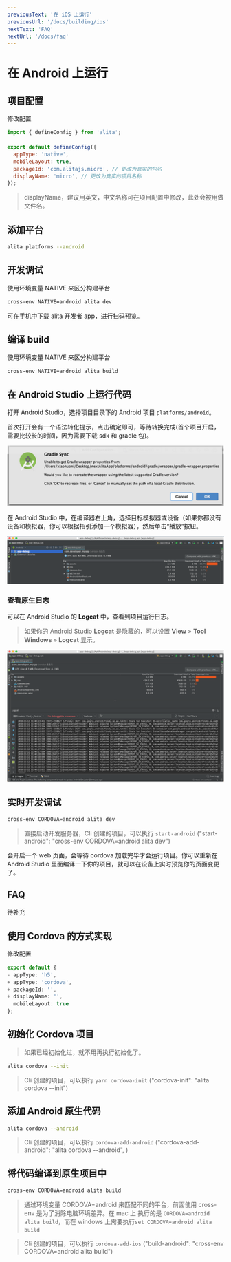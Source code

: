 ```yaml
---
previousText: '在 iOS 上运行'
previousUrl: '/docs/building/ios'
nextText: 'FAQ'
nextUrl: '/docs/faq'
---
```


# 在 Android 上运行

## 项目配置

修改配置

```js
import { defineConfig } from 'alita';

export default defineConfig({
  appType: 'native',
  mobileLayout: true,
  packageId: 'com.alitajs.micro', // 更改为真实的包名
  displayName: 'micro', // 更改为真实的项目名称
});
```

> displayName，建议用英文，中文名称可在项目配置中修改，此处会被用做文件名。

## 添加平台

```bash
alita platforms --android
```

## 开发调试

使用环境变量 NATIVE 来区分构建平台

```bash
cross-env NATIVE=android alita dev
```

可在手机中下载 alita 开发者 app，进行扫码预览。

## 编译 build

使用环境变量 NATIVE 来区分构建平台

```bash
cross-env NATIVE=android alita build
```

## 在 Android Studio 上运行代码

打开 Android Studio，选择项目目录下的 Android 项目 `platforms/android`。

首次打开会有一个语法转化提示，点击确定即可，等待转换完成(首个项目开启，需要比较长的时间，因为需要下载 sdk 和 gradle 包)。

![Android Studio Gradle Sync](../../../assets/img/running/gradle-sync.jpg)

在 Android Studio 中，在编译器右上角，选择目标模拟器或设备（如果你都没有设备和模拟器，你可以根据指引添加一个模拟器），然后单击“播放”按钮。

![Android Studio Run Button Area](../../../assets/img/running/android-studio-run-button-area.png)

### 查看原生日志

可以在 Android Studio 的 **Logcat** 中，查看到项目运行日志。

> 如果你的 Android Studio **Logcat** 是隐藏的，可以设置 **View** &raquo; **Tool Windows** &raquo; **Logcat** 显示。

![Android Studio Logcat](../../../assets/img/running/android-studio-logcat.png)

## 实时开发调试

```bash
cross-env CORDOVA=android alita dev
```

> 直接启动开发服务器，Cli 创建的项目，可以执行 `start-android` ("start-android": "cross-env CORDOVA=android alita dev")

会开启一个 web 页面，会等待 cordova 加载完毕才会运行项目。你可以重新在 Android Studio 里面编译一下你的项目，就可以在设备上实时预览你的页面变更了。

## FAQ

待补充

## 使用 Cordova 的方式实现

修改配置

```ts
export default {
- appType: 'h5',
+ appType: 'cordova',
+ packageId: '',
+ displayName: '',
  mobileLayout: true
};
```

## 初始化 Cordova 项目

> 如果已经初始化过，就不用再执行初始化了。

```bash
alita cordova --init
```

> Cli 创建的项目，可以执行 `yarn cordova-init` ("cordova-init": "alita cordova --init")

## 添加 Android 原生代码

```bash
alita cordova --android
```

> Cli 创建的项目，可以执行 `cordova-add-android` ("cordova-add-android": "alita cordova --android",
> )

## 将代码编译到原生项目中

```bash
cross-env CORDOVA=android alita build
```

> 通过环境变量 CORDOVA=android 来匹配不同的平台，前面使用 cross-env 是为了消除电脑环境差异。在 mac 上 执行的是 `CORDOVA=android alita build`，而在 windows 上需要执行`set CORDOVA=android alita build`

> Cli 创建的项目，可以执行 `cordova-add-ios` ("build-android": "cross-env CORDOVA=android alita build")
